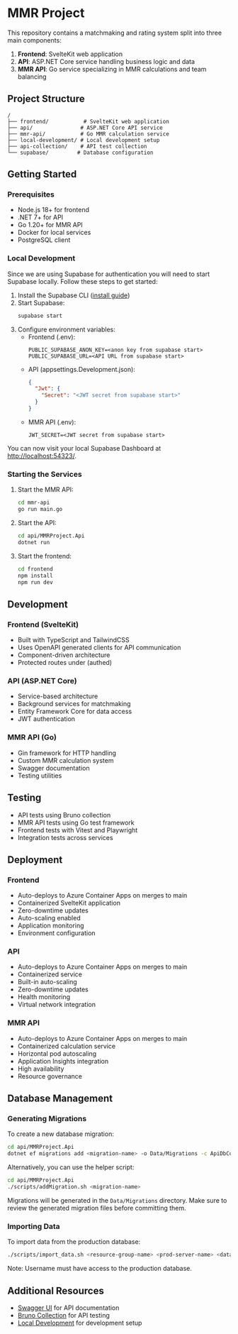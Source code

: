# MMR Project

This repository contains a matchmaking and rating system split into three main components:

1. **Frontend**: SvelteKit web application
2. **API**: ASP.NET Core service handling business logic and data
3. **MMR API**: Go service specializing in MMR calculations and team balancing

## Project Structure

```
/
├── frontend/           # SvelteKit web application
├── api/               # ASP.NET Core API service
├── mmr-api/           # Go MMR calculation service
├── local-development/ # Local development setup
├── api-collection/    # API test collection
└── supabase/         # Database configuration
```

## Getting Started

### Prerequisites

- Node.js 18+ for frontend
- .NET 7+ for API
- Go 1.20+ for MMR API
- Docker for local services
- PostgreSQL client

### Local Development

Since we are using Supabase for authentication you will need to start Supabase locally. Follow these steps to get started:

1. Install the Supabase CLI ([install guide](https://supabase.com/docs/guides/cli/getting-started))
2. Start Supabase:
   ```bash
   supabase start
   ```
3. Configure environment variables:
   - Frontend (.env):
     ```
     PUBLIC_SUPABASE_ANON_KEY=<anon key from supabase start>
     PUBLIC_SUPABASE_URL=<API URL from supabase start>
     ```
   - API (appsettings.Development.json):
     ```json
     {
       "Jwt": {
         "Secret": "<JWT secret from supabase start>"
       }
     }
     ```
   - MMR API (.env):
     ```
     JWT_SECRET=<JWT secret from supabase start>
     ```

You can now visit your local Supabase Dashboard at [http://localhost:54323/](http://localhost:54323/).

### Starting the Services

1. Start the MMR API:

   ```bash
   cd mmr-api
   go run main.go
   ```

2. Start the API:

   ```bash
   cd api/MMRProject.Api
   dotnet run
   ```

3. Start the frontend:
   ```bash
   cd frontend
   npm install
   npm run dev
   ```

## Development

### Frontend (SvelteKit)

- Built with TypeScript and TailwindCSS
- Uses OpenAPI generated clients for API communication
- Component-driven architecture
- Protected routes under (authed)

### API (ASP.NET Core)

- Service-based architecture
- Background services for matchmaking
- Entity Framework Core for data access
- JWT authentication

### MMR API (Go)

- Gin framework for HTTP handling
- Custom MMR calculation system
- Swagger documentation
- Testing utilities

## Testing

- API tests using Bruno collection
- MMR API tests using Go test framework
- Frontend tests with Vitest and Playwright
- Integration tests across services

## Deployment

### Frontend

- Auto-deploys to Azure Container Apps on merges to main
- Containerized SvelteKit application
- Zero-downtime updates
- Auto-scaling enabled
- Application monitoring
- Environment configuration

### API

- Auto-deploys to Azure Container Apps on merges to main
- Containerized service
- Built-in auto-scaling
- Zero-downtime updates
- Health monitoring
- Virtual network integration

### MMR API

- Auto-deploys to Azure Container Apps on merges to main
- Containerized calculation service
- Horizontal pod autoscaling
- Application Insights integration
- High availability
- Resource governance

## Database Management

### Generating Migrations

To create a new database migration:

```bash
cd api/MMRProject.Api
dotnet ef migrations add <migration-name> -o Data/Migrations -c ApiDbContext
```

Alternatively, you can use the helper script:

```bash
cd api/MMRProject.Api
./scripts/addMigration.sh <migration-name>
```

Migrations will be generated in the `Data/Migrations` directory. Make sure to review the generated migration files before committing them.

### Importing Data

To import data from the production database:

```bash
./scripts/import_data.sh <resource-group-name> <prod-server-name> <database-name> <tenant-id> <subscription-id> <username>
```

Note: Username must have access to the production database.

## Additional Resources

- [Swagger UI](http://localhost:5000/swagger) for API documentation
- [Bruno Collection](./api-collection) for API testing
- [Local Development](./local-development) for development setup
